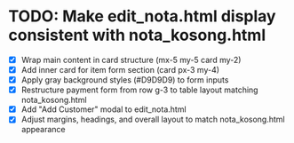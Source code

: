 # TODO: Make edit_nota.html display consistent with nota_kosong.html

- [x] Wrap main content in card structure (mx-5 my-5 card my-2)
- [x] Add inner card for item form section (card px-3 my-4)
- [x] Apply gray background styles (#D9D9D9) to form inputs
- [x] Restructure payment form from row g-3 to table layout matching nota_kosong.html
- [x] Add "Add Customer" modal to edit_nota.html
- [x] Adjust margins, headings, and overall layout to match nota_kosong.html appearance
